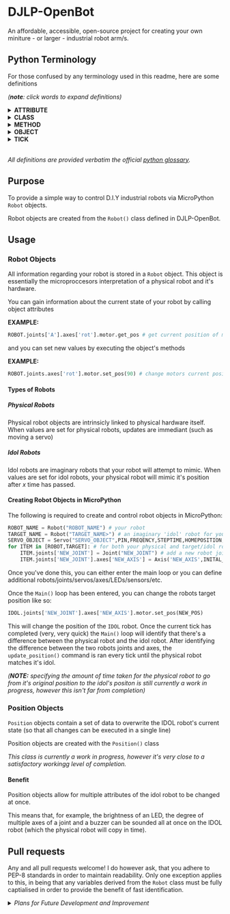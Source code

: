 # DJLP-OpenBot
An affordable, accessible, open-source project for creating your own miniture - or larger - industrial robot arm/s.

## Python Terminology
For those confused by any terminology used in this readme, here are some definitions

_(**note**: click words to expand definitions)_

<details>
  <summary><b>ATTRIBUTE</b></summary>
  <p>A value associated with an object which is referenced by name using dotted expressions. For example, if an object o has an attribute a it would be referenced as o.a.</p>
</details>
<details>
  <summary><b>CLASS</b></summary>
  <p>A template for creating user-defined objects. Class definitions normally contain method definitions which operate on instances of the class.</p>
</details>
<details>
  <summary><b>METHOD</b></summary>
  <p>A function which is defined inside a class body. If called as an attribute of an instance of that class, the method will get the instance object as its first argument (which is usually called self). See function and nested scope.</p>
</details>
<details>
  <summary><b>OBJECT</b></summary>
  <p>Any data with state (attributes or value) and defined behavior (methods). Also the ultimate base class of any new-style class.</p>
</details>
<details>
  <summary><b>TICK</b></summary>
  <p>(personal definition): A single execution of everything in a loop.</p>
</details>
<br>

_All definitions are provided verbatim the official [python glossary](https://docs.python.org/3/glossary.html)._

## Purpose
To provide a simple way to control D.I.Y industrial robots via MicroPython `Robot` objects.

Robot objects are created from the `Robot()` class defined in DJLP-OpenBot.

## Usage
### Robot Objects
All information regarding your robot is stored in a `Robot` object.
This object is essentially the microproccesors interpretation of a physical robot and it's hardware.

You can gain information about the current state of your robot by calling object attributes

**EXAMPLE:**
```python
ROBOT.joints['A'].axes['rot'].motor.get_pos # get current position of motor
```

and you can set new values by executing the object's methods

**EXAMPLE:**
```python
ROBOT.joints.axes['rot'].motor.set_pos(90) # change motors current position to 90 degrees
```

#### Types of Robots
##### Physical Robots
Physical robot objects are intrinsicly linked to physical hardware itself.
When values are set for physical robots, updates are immediant (such as moving a servo)

##### Idol Robots
Idol robots are imaginary robots that your robot will attempt to mimic.
When values are set for idol robots, your physical robot will mimic it's position after _x_ time has passed.

#### Creating Robot Objects in MicroPython
The following is required to create and control robot objects in MicroPython:
```python
ROBOT_NAME = Robot("ROBOT_NAME") # your robot
TARGET_NAME = Robot("TARGET_NAME>") # an imaginary 'idol' robot for your robot to copy
SERVO_OBJECT = Servo("SERVO_OBJECT",PIN,FREQENCY,STEPTIME,HOMEPOSITION,ISPHYSICAL) # a servo motor
for ITEM in [ROBOT,TARGET]: # for both your physical and target/idol robot...
    ITEM.joints['NEW_JOINT'] = Joint("NEW_JOINT") # add a new robot joint called "NEW_JOINT"
    ITEM.joints['NEW_JOINT'].axes['NEW_AXIS'] = Axis('NEW_AXIS',INITAL_VALUE,MIN_VALUE,MAX_VALUE,SERVO_OBJECT) # add a new axis to NEW_JOINT and link the servo object
```

Once you've done this, you can either enter the main loop or you can define additional robots/joints/servos/axes/LEDs/sensors/etc.

Once the `Main()` loop has been entered, you can change the robots target position like so:

```python
IDOL.joints['NEW_JOINT'].axes['NEW_AXIS'].motor.set_pos(NEW_POS)
```

This will change the position of the `IDOL` robot. Once the current tick has completed (very, very quick) the `Main()` loop will identify that there's a difference between the physical robot and the idol robot. After identifying the difference between the two robots joints and axes, the `update_position()` command is ran every tick until the physical robot matches it's idol.

_(**NOTE:** specifying the amount of time taken for the physical robot to go from it's original position to the idol's positon is still currently a work in progress, however this isn't far from completion)_

### Position Objects
`Position` objects contain a set of data to overwrite the IDOL robot's current state (so that all changes can be executed in a single line)

Position objects are created with the `Position()` class

_This class is currently a work in progress, however it's very close to a satisfactory workingg level of completion._

#### Benefit
Position objects allow for multiple attributes of the idol robot to be changed at once.

This means that, for example, the brightness of an LED, the degree of multiple axes of a joint and a buzzer can be sounded all at once on the IDOL robot (which the physical robot will copy in time).

## Pull requests
Any and all pull requests welcome! I do however ask, that you adhere to PEP-8 standards in order to maintain readability.
Only one exception applies to this, in being that any variables derived from the `Robot` class must be fully captialised in order to provide the benefit of fast identification.

<details>
  <summary><i>Plans for Future Development and Improvement</i></summary>
  <ul>
    <li>paths</li>
    <li>sensor support</li>
    <li>visualisation of robot in a GUI? (lil' ambitious)</li>
    <li>reverse kinematics (very ambitious, will need help or pre-made packages)</li>
  </ul>
</details>
